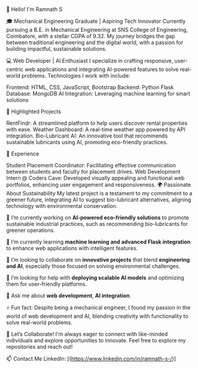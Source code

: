👋 Hello! I'm Ramnath S

🎓 Mechanical Engineering Graduate | Aspiring Tech Innovator
Currently pursuing a B.E. in Mechanical Engineering at SNS College of Engineering, Coimbatore, with a stellar CGPA of 9.32. My journey bridges the gap between traditional engineering and the digital world, with a passion for building impactful, sustainable solutions.

💻 Web Developer | AI Enthusiast
I specialize in crafting responsive, user-centric web applications and integrating AI-powered features to solve real-world problems. Technologies I work with include:

Frontend: HTML, CSS, JavaScript, Bootstrap
Backend: Python Flask
Database: MongoDB
AI Integration: Leveraging machine learning for smart solutions

🌟 Highlighted Projects

RentFindr: A streamlined platform to help users discover rental properties with ease.
Weather Dashboard: A real-time weather app powered by API integration.
Bio-Lubricant AI: An innovative tool that recommends sustainable lubricants using AI, promoting eco-friendly practices.

🤝 Experience

Student Placement Coordinator: Facilitating effective communication between students and faculty for placement drives.
Web Development Intern @ Coders Cave: Developed visually appealing and functional web portfolios, enhancing user engagement and responsiveness.
🌍 Passionate About Sustainability
My latest project is a testament to my commitment to a greener future, integrating AI to suggest bio-lubricant alternatives, aligning technology with environmental conservation.

🔭 I’m currently working on **AI-powered eco-friendly solutions** to promote sustainable industrial practices, such as recommending bio-lubricants for greener operations.  

🌱 I’m currently learning **machine learning and advanced Flask integration** to enhance web applications with intelligent features.  

👯 I’m looking to collaborate on **innovative projects** that blend **engineering and AI**, especially those focused on solving environmental challenges.  

🤔 I’m looking for help with **deploying scalable AI models** and optimizing them for user-friendly platforms.  

💬 Ask me about **web development**, **AI integration**.  

⚡ Fun fact: Despite being a mechanical engineer, I found my passion in the world of web development and AI, blending creativity with functionality to solve real-world problems.  

🚀 Let’s Collaborate!
I'm always eager to connect with like-minded individuals and explore opportunities to innovate. Feel free to explore my repositories and reach out!

📫 Contact Me
LinkedIn: [(https://www.linkedin.com/in/ramnath-s-/)]

